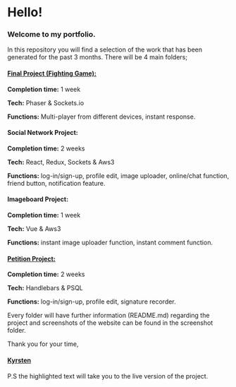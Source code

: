 # Hello!
### Welcome to my portfolio.
In this repository you will find a selection of the work that has been generated for the past 3 months.
There will be 4 main folders;

#### [Final Project (Fighting Game):](http://super-spiced-brothers.herokuapp.com/)
**Completion time:** 1 week

**Tech:** Phaser & Sockets.io

**Functions:** Multi-player from different devices, instant response.

#### Social Network Project:
**Completion time:** 2 weeks

**Tech:** React, Redux, Sockets & Aws3

**Functions:** log-in/sign-up, profile edit, image uploader, online/chat function, friend button, notification
feature.

#### Imageboard Project:
**Completion time:** 1 week

**Tech:** Vue & Aws3

**Functions:** instant image uploader function, instant comment function.

#### [Petition Project:](https://spiced-sesame.herokuapp.com)
**Completion time:** 2 weeks

**Tech:** Handlebars & PSQL

**Functions:** log-in/sign-up, profile edit, signature recorder.

Every folder will have further information (README.md) regarding the project and screenshots of the website can be found in the screenshot folder.

Thank you for your time,
#### [Kyrsten](https://kgrim.github.io/kyrstengrima)

P.S the highlighted text will take you to the live version of the project.
